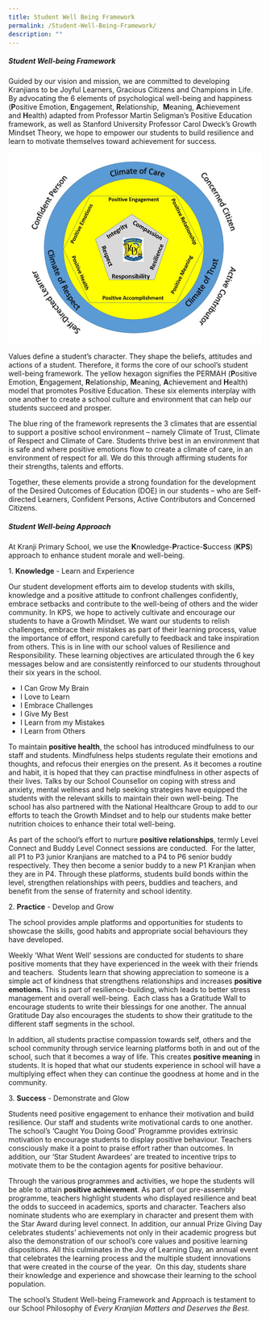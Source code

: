 ```yaml
---
title: Student Well Being Framework
permalink: /Student-Well-Being-Framework/
description: ""
---
```

##### **Student Well-being Framework**
  

Guided by our vision and mission, we are committed to developing Kranjians to be Joyful Learners, Gracious Citizens and Champions in Life. By advocating the 6 elements of psychological well-being and happiness 
(**P**ositive Emotion, **E**ngagement, **R**elationship, 
**M**eaning, **A**chievement and **H**ealth) adapted from Professor Martin Seligman’s Positive Education framework, as well as Stanford University Professor Carol Dweck’s Growth Mindset Theory, we hope to empower our students to build resilience and learn to motivate themselves toward achievement for success.  

![](/images/Our%20Curriculum/Student%20Well%20Being%20Framework/F1.jpg)

Values define a student’s character. They shape the beliefs, attitudes and actions of a student. Therefore, it forms the core of our school’s student well-being framework. The yellow hexagon signifies the PERMAH (**P**ositive Emotion, **E**ngagement, **R**elationship, **M**eaning, **A**chievement and **H**ealth) model that promotes Positive Education. These six elements interplay with one another to create a school culture and environment that can help our students succeed and prosper.

The blue ring of the framework represents the 3 climates that are essential to support a positive school environment – namely Climate of Trust, Climate of Respect and Climate of Care. Students thrive best in an environment that is safe and where positive emotions flow to create a climate of care, in an environment of respect for all. We do this through affirming students for their strengths, talents and efforts.

Together, these elements provide a strong foundation for the development of the Desired Outcomes of Education (DOE) in our students – who are Self-directed Learners, Confident Persons, Active Contributors and Concerned Citizens.

##### **Student Well-being Approach**

  
At Kranji Primary School, we use the **K**nowledge-**P**ractice-**S**uccess (**KPS**) approach to enhance student morale and well-being.  
  
1. **Knowledge** \- Learn and Experience  
  

Our student development efforts aim to develop students with skills, knowledge and a positive attitude to confront challenges confidently, embrace setbacks and contribute to the well-being of others and the wider community. In KPS, we hope to actively cultivate and encourage our students to have a Growth Mindset. We want our students to relish challenges, embrace their mistakes as part of their learning process, value the importance of effort, respond carefully to feedback and take inspiration from others. This is in line with our school values of Resilience and Responsibility. These learning objectives are articulated through the 6 key messages below and are consistently reinforced to our students throughout their six years in the school.

  

*   I Can Grow My Brain
*   I Love to Learn
*   I Embrace Challenges
*   I Give My Best
*   I Learn from my Mistakes
*   I Learn from Others

  

To maintain **positive health**, the school has introduced mindfulness to our staff and students. Mindfulness helps students regulate their emotions and thoughts, and refocus their energies on the present. As it becomes a routine and habit, it is hoped that they can practise mindfulness in other aspects of their lives. Talks by our School Counsellor on coping with stress and anxiety, mental wellness and help seeking strategies have equipped the students with the relevant skills to maintain their own well-being. The school has also partnered with the National Healthcare Group to add to our efforts to teach the Growth Mindset and to help our students make better nutrition choices to enhance their total well-being.

  

As part of the school’s effort to nurture **positive relationships**, termly Level Connect and Buddy Level Connect sessions are conducted.  For the latter, all P1 to P3 junior Kranjians are matched to a P4 to P6 senior buddy respectively. They then become a senior buddy to a new P1 Kranjian when they are in P4. Through these platforms, students build bonds within the level, strengthen relationships with peers, buddies and teachers, and benefit from the sense of fraternity and school identity.

  

2. **Practice** \- Develop and Grow

  

The school provides ample platforms and opportunities for students to showcase the skills, good habits and appropriate social behaviours they have developed.

  

Weekly ‘What Went Well’ sessions are conducted for students to share positive moments that they have experienced in the week with their friends and teachers.  Students learn that showing appreciation to someone is a simple act of kindness that strengthens relationships and increases **positive emotions.** This is part of resilience-building, which leads to better stress management and overall well-being.  Each class has a Gratitude Wall to encourage students to write their blessings for one another. The annual Gratitude Day also encourages the students to show their gratitude to the different staff segments in the school.

  

In addition, all students practise compassion towards self, others and the school community through service learning platforms both in and out of the school, such that it becomes a way of life. This creates **positive meaning** in students. It is hoped that what our students experience in school will have a multiplying effect when they can continue the goodness at home and in the community.

  

3. **Success** \- Demonstrate and Glow

  

Students need positive engagement to enhance their motivation and build resilience. Our staff and students write motivational cards to one another. The school’s ‘Caught You Doing Good’ Programme provides extrinsic motivation to encourage students to display positive behaviour. Teachers consciously make it a point to praise effort rather than outcomes. In addition, our ‘Star Student Awardees’ are treated to incentive trips to motivate them to be the contagion agents for positive behaviour.  

  

Through the various programmes and activities, we hope the students will be able to attain **positive achievement**. As part of our pre-assembly programme, teachers highlight students who displayed resilience and beat the odds to succeed in academics, sports and character. Teachers also nominate students who are exemplary in character and present them with the Star Award during level connect. In addition, our annual Prize Giving Day celebrates students’ achievements not only in their academic progress but also the demonstration of our school’s core values and positive learning dispositions. All this culminates in the Joy of Learning Day, an annual event that celebrates the learning process and the multiple student innovations that were created in the course of the year.  On this day, students share their knowledge and experience and showcase their learning to the school population.

  

The school’s Student Well-being Framework and Approach is testament to our School Philosophy of _Every Kranjian Matters and Deserves the Best._